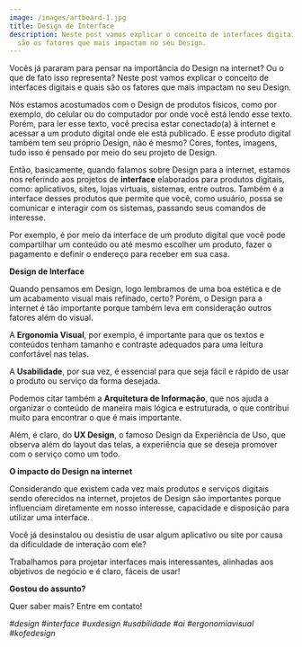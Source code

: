 ```yaml
---
image: /images/artboard-1.jpg
title: Design de Interface
description: Neste post vamos explicar o conceito de interfaces digitais e quais
  são os fatores que mais impactam no seu Design.
---
```

Vocês já pararam para pensar na importância do Design na internet? Ou o que de fato isso representa? Neste post vamos explicar o conceito de interfaces digitais e quais são os fatores que mais impactam no seu Design. 

Nós estamos acostumados com o Design de produtos físicos, como por exemplo, do celular ou do computador por onde você está lendo esse texto. Porém, para ler esse texto, você precisa estar conectado(a) à internet e acessar a um produto digital onde ele está publicado. E esse produto digital também tem seu próprio Design, não é mesmo? Cores, fontes, imagens, tudo isso é pensado por meio do seu projeto de Design.

Então, basicamente, quando falamos sobre Design para a internet, estamos nos referindo aos projetos de **interface** elaborados para produtos digitais, como: aplicativos, sites, lojas virtuais, sistemas, entre outros. Também é a interface desses produtos que permite que você, como usuário, possa se comunicar e interagir com os sistemas, passando seus comandos de interesse. 

Por exemplo, é por meio da interface de um produto digital que você pode compartilhar um conteúdo ou até mesmo escolher um produto, fazer o pagamento e definir o endereço para receber em sua casa. 

**Design de Interface**

Quando pensamos em Design, logo lembramos de uma boa estética e de um acabamento visual mais refinado, certo? Porém, o Design para a internet é tão importante porque também leva em consideração outros fatores além do visual.

A **Ergonomia Visual**, por exemplo, é importante para que os textos e conteúdos tenham tamanho e contraste adequados para uma leitura confortável nas telas.

A **Usabilidade**, por sua vez, é essencial para que seja fácil e rápido de usar o produto ou serviço da forma desejada.

Podemos citar também a **Arquitetura de Informação**, que nos ajuda a organizar o conteúdo de maneira mais lógica e estruturada, o que contribui muito para encontrar o que é mais importante.

Além, é claro, do **UX Design**, o famoso Design da Experiência de Uso, que observa além do layout das telas, a experiência que se deseja promover com o serviço como um todo.

**O impacto do Design na internet**

Considerando que existem cada vez mais produtos e serviços digitais sendo oferecidos na internet, projetos de Design são importantes porque influenciam diretamente em nosso interesse, capacidade e disposição para utilizar uma interface.

Você já desinstalou ou desistiu de usar algum aplicativo ou site por causa da dificuldade de interação com ele?

Trabalhamos para projetar interfaces mais interessantes, alinhadas aos objetivos de negócio e é claro, fáceis de usar!

**Gostou do assunto?**

Quer saber mais? Entre em contato!

*\#design #interface #uxdesign #usabilidade #ai #ergonomiavisual #kofedesign*